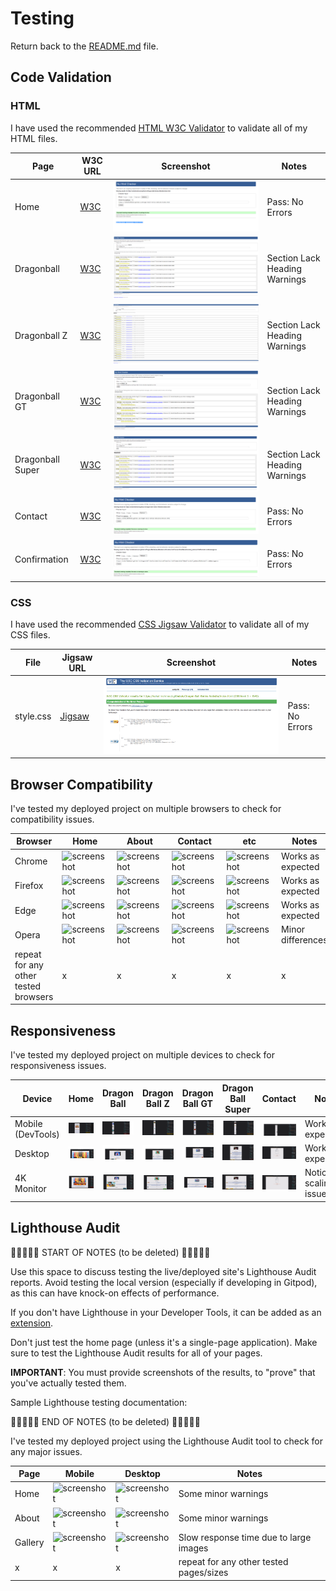 # Testing

Return back to the [README.md](README.md) file.

## Code Validation

### HTML

I have used the recommended [HTML W3C Validator](https://validator.w3.org) to validate all of my HTML files.

| Page | W3C URL | Screenshot | Notes |
| --- | --- | --- | --- |
| Home | [W3C](https://validator.w3.org/nu/?doc=https%3A%2F%2Fsohailmehmood.github.io%2FDragon-Ball-Series-Website%2Findex.html) | ![screenshot](documentation/index-validation.png) | Pass: No Errors |
| Dragonball | [W3C](https://validator.w3.org/nu/?doc=https%3A%2F%2Fsohailmehmood.github.io%2FDragon-Ball-Series-Website%2Fdragonball.html) | ![screenshot](documentation/dragonball-validation.png) | Section Lack Heading Warnings |
| Dragonball Z | [W3C](https://validator.w3.org/nu/?doc%253Dhttps%253A%252F%252Fsohailmehmood.github.io%252FDragon-Ball-Series-Website%252Fdragonball-z.html) | ![screenshot](documentation/dragonball-z-validation.png) | Section Lack Heading Warnings |
| Dragonball GT | [W3C](https://validator.w3.org/nu/?doc%253Dhttps%253A%252F%252Fsohailmehmood.github.io%252FDragon-Ball-Series-Website%252Fdragonball-gt.html) | ![screenshot](documentation/dragonball-gt-validation.png) | Section Lack Heading Warnings |
| Dragonball Super | [W3C](https://validator.w3.org/nu/?doc%253Dhttps%253A%252F%252Fsohailmehmood.github.io%252FDragon-Ball-Series-Website%252Fdragonball-super.html) | ![screenshot](documentation/dragonball-super-validation.png) | Section Lack Heading Warnings |
| Contact | [W3C](https://validator.w3.org/nu/?doc%253Dhttps%253A%252F%252Fsohailmehmood.github.io%252FDragon-Ball-Series-Website%252Fcontact.html) | ![screenshot](documentation/contact-validation.png) | Pass: No Errors |
| Confirmation | [W3C](https://validator.w3.org/nu/?doc%253Dhttps%253A%252F%252Fsohailmehmood.github.io%252FDragon-Ball-Series-Website%252Fconfirmation.html%253Fname%253DSohail%2526email%253Dsohail_mehmood%252540hotmail.com%2526message%253Ddsa) | ![screenshot](documentation/confirmation-validation.png) | Pass: No Errors |

### CSS

I have used the recommended [CSS Jigsaw Validator](https://jigsaw.w3.org/css-validator) to validate all of my CSS files.

| File | Jigsaw URL | Screenshot | Notes |
| --- | --- | --- | --- |
| style.css | [Jigsaw](https://jigsaw.w3.org/css-validator/validator?uri%253Dhttps%253A%252F%252Fsohailmehmood.github.io%252FDragon-Ball-Series-Website%252Findex.html%2526profile%253Dcss3svg%2526usermedium%253Dall%2526warning%253D1%2526vextwarning%253D%2526lang%253Den) | ![screenshot](documentation/index-validation-css.png) | Pass: No Errors |

## Browser Compatibility

I've tested my deployed project on multiple browsers to check for compatibility issues.

| Browser | Home | About | Contact | etc | Notes |
| --- | --- | --- | --- | --- | --- |
| Chrome | ![screenshot](documentation/browser-chrome-home.png) | ![screenshot](documentation/browser-chrome-about.png) | ![screenshot](documentation/browser-chrome-contact.png) | ![screenshot](documentation/browser-chrome-etc.png) | Works as expected |
| Firefox | ![screenshot](documentation/browser-firefox-home.png) | ![screenshot](documentation/browser-firefox-about.png) | ![screenshot](documentation/browser-firefox-contact.png) | ![screenshot](documentation/browser-firefox-etc.png) | Works as expected |
| Edge | ![screenshot](documentation/browser-edge-home.png) | ![screenshot](documentation/browser-edge-about.png) | ![screenshot](documentation/browser-chrome-edge.png) | ![screenshot](documentation/browser-edge-etc.png) | Works as expected |
| Opera | ![screenshot](documentation/browser-opera-home.png) | ![screenshot](documentation/browser-opera-about.png) | ![screenshot](documentation/browser-opera-contact.png) | ![screenshot](documentation/browser-opera-etc.png) | Minor differences |
| repeat for any other tested browsers | x | x | x | x | x |

## Responsiveness

I've tested my deployed project on multiple devices to check for responsiveness issues.

| Device | Home | Dragon Ball | Dragon Ball Z | Dragon Ball GT | Dragon Ball Super | Contact | Notes |
| --- | --- | --- | --- | --- | --- | --- | --- |
| Mobile (DevTools) | ![screenshot](documentation/responsive-mobile-home.png) | ![screenshot](documentation/responsive-mobile-dragonball.png) | ![screenshot](documentation/responsive-mobile-dragonball-z.png) | ![screenshot](documentation/responsive-mobile-dragonball-gt.png) | ![screenshot](documentation/responsive-mobile-dragonball-super.png) | ![screenshot](documentation/responsive-mobile-contact.png) | Works as expected |
| Desktop | ![screenshot](documentation/responsive-desktop-home.png) | ![screenshot](documentation/responsive-desktop-dragonball.png) | ![screenshot](documentation/responsive-desktop-dragonball-z.png) | ![screenshot](documentation/responsive-desktop-dragonball-gt.png) | ![screenshot](documentation/responsive-desktop-dragonball-super.png) | ![screenshot](documentation/responsive-desktop-contact.png) | Works as expected |
| 4K Monitor | ![screenshot](documentation/responsive-4k-home.png) | ![screenshot](documentation/responsive-4k-dragonball.png) | ![screenshot](documentation/responsive-4k-dragonball-z.png) | ![screenshot](documentation/responsive-4k-dragonball-gt.png) | ![screenshot](documentation/responsive-4k-dragonball-super.png) | ![screenshot](documentation/responsive-4k-contact.png) | Noticeable scaling issues |

## Lighthouse Audit

🛑🛑🛑🛑🛑 START OF NOTES (to be deleted) 🛑🛑🛑🛑🛑

Use this space to discuss testing the live/deployed site's Lighthouse Audit reports.
Avoid testing the local version (especially if developing in Gitpod), as this can have knock-on effects of performance.

If you don't have Lighthouse in your Developer Tools,
it can be added as an [extension](https://chrome.google.com/webstore/detail/lighthouse/blipmdconlkpinefehnmjammfjpmpbjk).

Don't just test the home page (unless it's a single-page application).
Make sure to test the Lighthouse Audit results for all of your pages.

**IMPORTANT**: You must provide screenshots of the results, to "prove" that you've actually tested them.

Sample Lighthouse testing documentation:

🛑🛑🛑🛑🛑 END OF NOTES (to be deleted) 🛑🛑🛑🛑🛑

I've tested my deployed project using the Lighthouse Audit tool to check for any major issues.

| Page | Mobile | Desktop | Notes |
| --- | --- | --- | --- |
| Home | ![screenshot](documentation/lighthouse-home-mobile.png) | ![screenshot](documentation/lighthouse-home-desktop.png) | Some minor warnings |
| About | ![screenshot](documentation/lighthouse-about-mobile.png) | ![screenshot](documentation/lighthouse-about-desktop.png) | Some minor warnings |
| Gallery | ![screenshot](documentation/lighthouse-gallery-mobile.png) | ![screenshot](documentation/lighthouse-gallery-desktop.png) | Slow response time due to large images |
| x | x | x | repeat for any other tested pages/sizes |

